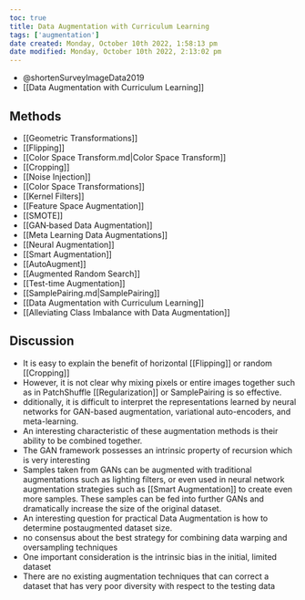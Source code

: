 ```yaml
---
toc: true
title: Data Augmentation with Curriculum Learning
tags: ['augmentation']
date created: Monday, October 10th 2022, 1:58:13 pm
date modified: Monday, October 10th 2022, 2:13:02 pm
---
```




- @shortenSurveyImageData2019
- [[Data Augmentation with Curriculum Learning]]

## Methods
- [[Geometric Transformations]]
- [[Flipping]]
- [[Color Space Transform.md|Color Space Transform]]
- [[Cropping]]
- [[Noise Injection]]
- [[Color Space Transformations]]
- [[Kernel Filters]]
- [[Feature Space Augmentation]]
- [[SMOTE]]
- [[GAN‐based Data Augmentation]]
- [[Meta Learning Data Augmentations]]
- [[Neural Augmentation]]
- [[Smart Augmentation]]
- [[AutoAugment]]
- [[Augmented Random Search]]
- [[Test-time Augmentation]]
- [[SamplePairing.md|SamplePairing]]
- [[Data Augmentation with Curriculum Learning]]
- [[Alleviating Class Imbalance with Data Augmentation]]

## Discussion
- It is easy to explain the benefit of horizontal [[Flipping]] or random [[Cropping]]
- However, it is not clear why mixing pixels or entire images together such as in PatchShuffle [[Regularization]] or SamplePairing is so effective.
- dditionally, it is difficult to interpret the representations learned by neural networks for GAN-based augmentation, variational auto-encoders, and meta-learning.
- An interesting characteristic of these augmentation methods is their ability to be combined together.
- The GAN framework possesses an intrinsic property of recursion which is very interesting
- Samples taken from GANs can be augmented with traditional augmentations such as lighting filters, or even used in neural network augmentation strategies such as [[Smart Augmentation]] to create even more samples. These samples can be fed into further GANs and dramatically increase the size of the original dataset.
- An interesting question for practical Data Augmentation is how to determine postaugmented dataset size.
- no consensus about the best strategy for combining data warping and oversampling techniques
- One important consideration is the intrinsic bias in the initial, limited dataset
- There are no existing augmentation techniques that can correct a dataset that has very poor diversity with respect to the testing data



